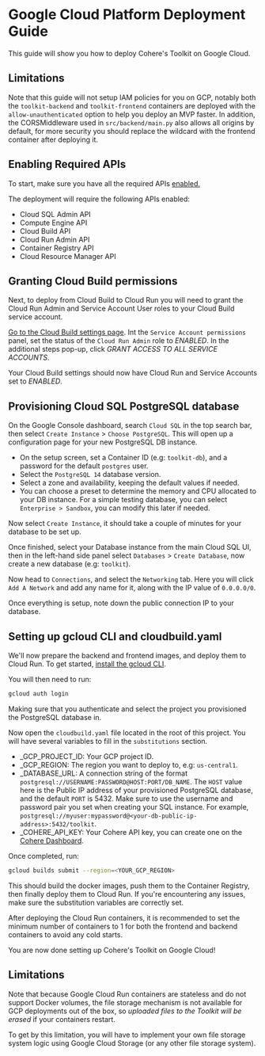 # Google Cloud Platform Deployment Guide

This guide will show you how to deploy Cohere's Toolkit on Google Cloud.

## Limitations

Note that this guide will not setup IAM policies for you on GCP, notably both the `toolkit-backend` and `toolkit-frontend` containers are deployed with the `allow-unauthenticated` option to help you deploy an MVP faster. In addition, the CORSMiddleware used in `src/backend/main.py` also allows all origins by default, for more security you should replace the wildcard with the frontend container after deploying it.

## Enabling Required APIs

To start, make sure you have all the required APIs [enabled.](https://console.cloud.google.com/apis/enableflow?apiid=sqladmin,compute.googleapis.com,cloudbuild.googleapis.com,run.googleapis.com,containerregistry.googleapis.com,cloudresourcemanager.googleapis.com&redirect=https:%2F%2Fcloud.google.com%2Fbuild%2Fdocs%2Fdeploying-builds%2Fdeploy-cloud-run&_ga=2.126548239.387354146.1710956350-717629198.1710450463&authuser=1&supportedpurview=project)

The deployment will require the following APIs enabled:
- Cloud SQL Admin API
- Compute Engine API
- Cloud Build API
- Cloud Run Admin API
- Container Registry API
- Cloud Resource Manager API

## Granting Cloud Build permissions

Next, to deploy from Cloud Build to Cloud Run you will need to grant the Cloud Run Admin and Service Account User roles to your Cloud Build service account.

[Go to the Cloud Build settings page](https://console.cloud.google.com/cloud-build/settings?_ga=2.180485797.387354146.1710956350-717629198.1710450463). Int the `Service Account permissions` panel, set the status of the `Cloud Run Admin` role to *ENABLED*. In the additional steps pop-up, click *GRANT ACCESS TO ALL SERVICE ACCOUNTS*.

Your Cloud Build settings should now have Cloud Run and Service Accounts set to *ENABLED*.

## Provisioning Cloud SQL PostgreSQL database

On the Google Console dashboard, search `Cloud SQL` in the top search bar, then select `Create Instance` > `Choose PostgreSQL`. This will open up a configuration page for your new PostgreSQL DB instance.

- On the setup screen, set a Container ID (e.g: `toolkit-db`), and a password for the default `postgres` user.
- Select the `PostgreSQL 14` database version.
- Select a zone and availability, keeping the default values if needed.
- You can choose a preset to determine the memory and CPU allocated to your DB instance. For a simple testing database, you can select `Enterprise > Sandbox`, you can modify this later if needed.

Now select `Create Instance`, it should take a couple of minutes for your database to be set up.

Once finished, select your Database instance from the main Cloud SQL UI, then in the left-hand side panel select `Databases` > `Create Database`, now create a new database (e.g: `toolkit`).

Now head to `Connections`, and select the `Networking` tab. Here you will click `Add A Network` and add any name for it, along with the IP value of `0.0.0.0/0`.

Once everything is setup, note down the public connection IP to your database.

## Setting up gcloud CLI and cloudbuild.yaml

We'll now prepare the backend and frontend images, and deploy them to Cloud Run. 
To get started, [install the gcloud CLI](https://cloud.google.com/sdk/docs/install).

You will then need to run:

```bash
gcloud auth login
```

Making sure that you authenticate and select the project you provisioned the PostgreSQL database in.

Now open the `cloudbuild.yaml` file located in the root of this project. You will have several variables to fill in the `substitutions` section.

- _GCP_PROJECT_ID: Your GCP project ID.
- _GCP_REGION: The region you want to deploy to, e.g: `us-central1`.
- _DATABASE_URL: A connection string of the format `postgresql://USERNAME:PASSWORD@HOST:PORT/DB_NAME`. The `HOST` value here is the Public IP address of your provisioned PostgreSQL database, and the default `PORT` is 5432. Make sure to use the username and password pair you set when creating your SQL instance. For example, `postgresql://myuser:mypassword@<your-db-public-ip-address>:5432/toolkit`.
- _COHERE_API_KEY: Your Cohere API key, you can create one on the [Cohere Dashboard](https://dashboard.cohere.com).

Once completed, run:

```bash
gcloud builds submit --region=<YOUR_GCP_REGION>
```

This should build the docker images, push them to the Container Registry, then finally deploy them to Cloud Run. If you're encountering any issues, make sure the substitution variables are correctly set.

After deploying the Cloud Run containers, it is recommended to set the minimum number of containers to 1 for both the frontend and backend containers to avoid any cold starts.

You are now done setting up Cohere's Toolkit on Google Cloud!

## Limitations

Note that because Google Cloud Run containers are stateless and do not support Docker volumes, the file storage mechanism is not available for GCP deployments out of the box, so *uploaded files to the Toolkit will be erased* if your containers restart.

To get by this limitation, you will have to implement your own file storage system logic using Google Cloud Storage (or any other file storage system). 
